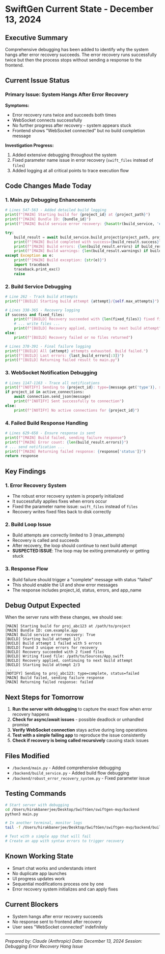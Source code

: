 # SwiftGen Current State - December 13, 2024

## Executive Summary
Comprehensive debugging has been added to identify why the system hangs after error recovery succeeds. The error recovery runs successfully twice but then the process stops without sending a response to the frontend.

## Current Issue Status

### Primary Issue: System Hangs After Error Recovery
**Symptoms:**
- Error recovery runs twice and succeeds both times
- WebSocket connects successfully  
- No further progress after recovery - system appears stuck
- Frontend shows "WebSocket connected" but no build completion message

**Investigation Progress:**
1. Added extensive debugging throughout the system
2. Fixed parameter name issue in error recovery (`swift_files` instead of `files`)
3. Added logging at all critical points to trace execution flow

## Code Changes Made Today

### 1. Main.py Debugging Enhancements
```python
# Lines 547-563 - Added detailed build logging
print(f"[MAIN] Starting build for {project_id} at {project_path}")
print(f"[MAIN] Bundle ID: {bundle_id}")
print(f"[MAIN] Build service error recovery: {hasattr(build_service, 'error_recovery_system')}")

try:
    build_result = await build_service.build_project(project_path, project_id, bundle_id)
    print(f"[MAIN] Build completed with success={build_result.success}")
    print(f"[MAIN] Build errors: {len(build_result.errors) if build_result.errors else 0}")
    print(f"[MAIN] Build warnings: {len(build_result.warnings) if build_result.warnings else 0}")
except Exception as e:
    print(f"[MAIN] Build exception: {str(e)}")
    import traceback
    traceback.print_exc()
    raise
```

### 2. Build Service Debugging
```python
# Line 262 - Track build attempts
print(f"[BUILD] Starting build attempt {attempt}/{self.max_attempts}")

# Lines 338-365 - Recovery logging
if success and fixed_files:
    print(f"[BUILD] Recovery succeeded with {len(fixed_files)} fixed files")
    # ... write files ...
    print(f"[BUILD] Recovery applied, continuing to next build attempt")
else:
    print(f"[BUILD] Recovery failed or no files returned")

# Lines 378-391 - Final failure logging
print(f"[BUILD] All {attempt} attempts exhausted. Build failed.")
print(f"[BUILD] Last errors: {last_build_errors[:3]}")
print(f"[BUILD] Returning failed result to main.py")
```

### 3. WebSocket Notification Debugging
```python
# Lines 1147-1163 - Trace all notifications
print(f"[NOTIFY] Sending to {project_id}: type={message.get('type')}, status={message.get('status')}")
if project_id in active_connections:
    await connection.send_json(message)
    print(f"[NOTIFY] Sent successfully to connection")
else:
    print(f"[NOTIFY] No active connections for {project_id}")
```

### 4. Failed Build Response Handling
```python
# Lines 629-658 - Ensure response is sent
print(f"[MAIN] Build failed, sending failure response")
print(f"[MAIN] Error count: {len(build_result.errors)}")
# ... send notification ...
print(f"[MAIN] Returning failed response: {response['status']}")
return response
```

## Key Findings

### 1. Error Recovery System
- The robust error recovery system is properly initialized
- It successfully applies fixes when errors occur
- Fixed the parameter name issue: `swift_files` instead of `files`
- Recovery writes fixed files back to disk correctly

### 2. Build Loop Issue
- Build attempts are correctly limited to 3 (max_attempts)
- Recovery is called and succeeds
- After recovery, the loop should continue to next build attempt
- **SUSPECTED ISSUE**: The loop may be exiting prematurely or getting stuck

### 3. Response Flow
- Build failure should trigger a "complete" message with status "failed"
- This should enable the UI and show error messages
- The response includes project_id, status, errors, and app_name

## Debug Output Expected

When the server runs with these changes, we should see:

```
[MAIN] Starting build for proj_abc123 at /path/to/project
[MAIN] Bundle ID: com.example.app
[MAIN] Build service error recovery: True
[BUILD] Starting build attempt 1/3
[BUILD] Build attempt 1 failed with 5 errors
[BUILD] Found 3 unique errors for recovery
[BUILD] Recovery succeeded with 2 fixed files
[BUILD] Writing fixed file: /path/to/Sources/App.swift
[BUILD] Recovery applied, continuing to next build attempt
[BUILD] Starting build attempt 2/3
...
[NOTIFY] Sending to proj_abc123: type=complete, status=failed
[MAIN] Build failed, sending failure response
[MAIN] Returning failed response: failed
```

## Next Steps for Tomorrow

1. **Run the server with debugging** to capture the exact flow when error recovery happens
2. **Check for async/await issues** - possible deadlock or unhandled promise
3. **Verify WebSocket connection** stays active during long operations
4. **Test with a simple failing app** to reproduce the issue consistently
5. **Check if recovery is being called recursively** causing stack issues

## Files Modified
- `/backend/main.py` - Added comprehensive debugging
- `/backend/build_service.py` - Added build flow debugging
- `/backend/robust_error_recovery_system.py` - Fixed parameter issue

## Testing Commands
```bash
# Start server with debugging
cd /Users/hirakbanerjee/Desktop/SwiftGen/swiftgen-mvp/backend
python3 main.py

# In another terminal, monitor logs
tail -f /Users/hirakbanerjee/Desktop/SwiftGen/swiftgen-mvp/backend/build_logs/*.log

# Test with a simple app that will fail
# Create an app with syntax errors to trigger recovery
```

## Known Working State
- Smart chat works and understands intent
- No duplicate app launches
- UI progress updates work
- Sequential modifications process one by one
- Error recovery system initializes and can apply fixes

## Current Blockers
- System hangs after error recovery succeeds
- No response sent to frontend after recovery
- User sees "WebSocket connected" indefinitely

---
*Prepared by: Claude (Anthropic)*
*Date: December 13, 2024*
*Session: Debugging Error Recovery Hang Issue*